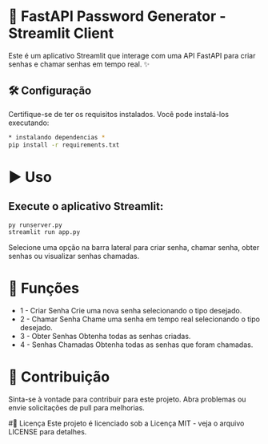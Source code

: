 # 🚀 FastAPI Password Generator - Streamlit Client

Este é um aplicativo Streamlit que interage com uma API FastAPI para criar senhas e chamar senhas em tempo real. ✨

## 🛠️ Configuração

Certifique-se de ter os requisitos instalados. Você pode instalá-los executando:

```bash
* instalando dependencias * 
pip install -r requirements.txt
```

# ▶️ Uso

## Execute o aplicativo Streamlit:

```bash
py runserver.py 
streamlit run app.py
```
Selecione uma opção na barra lateral para criar senha, chamar senha, obter senhas ou visualizar senhas chamadas.
# 🚀 Funções
- 1 - Criar Senha
Crie uma nova senha selecionando o tipo desejado.
- 2 - Chamar Senha
Chame uma senha em tempo real selecionando o tipo desejado.
- 3 - Obter Senhas
Obtenha todas as senhas criadas.
- 4 - Senhas Chamadas
Obtenha todas as senhas que foram chamadas.
# 🤝 Contribuição
Sinta-se à vontade para contribuir para este projeto. Abra problemas ou envie solicitações de pull para melhorias.

#📝 Licença
Este projeto é licenciado sob a Licença MIT - veja o arquivo LICENSE para detalhes.
